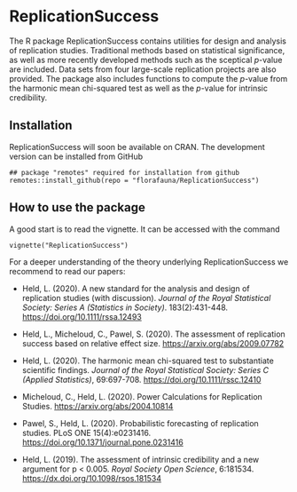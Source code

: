 # ReplicationSuccess

The R package ReplicationSuccess contains utilities for design and analysis of
replication studies. Traditional methods based on statistical significance, as
well as more recently developed methods such as the sceptical *p*-value are
included. Data sets from four large-scale replication projects are also
provided. The package also includes functions to compute the *p*-value from the
harmonic mean chi-squared test as well as the *p*-value for intrinsic
credibility.

## Installation

ReplicationSuccess will soon be available on CRAN. The development version
can be installed from GitHub
```{r}
## package "remotes" required for installation from github
remotes::install_github(repo = "florafauna/ReplicationSuccess")
```

## How to use the package

A good start is to read the vignette. It can be accessed with the command
```{r}
vignette("ReplicationSuccess")
```

For a deeper understanding of the theory underlying ReplicationSuccess we 
recommend to read our papers:

  - Held, L. (2020). A new standard for the analysis and design of replication
  studies (with discussion). *Journal of the Royal Statistical Society: Series A
  (Statistics in Society)*. 183(2):431-448. <https://doi.org/10.1111/rssa.12493>
  
  - Held, L., Micheloud, C., Pawel, S. (2020). The assessment of replication
  success based on relative effect size. <https://arxiv.org/abs/2009.07782>
  
  - Held, L. (2020). The harmonic mean chi-squared test to substantiate
    scientific findings. *Journal of the Royal Statistical Society: Series C
    (Applied Statistics)*, 69:697-708. <https://doi.org/10.1111/rssc.12410>
    
  - Micheloud, C., Held, L. (2020). Power Calculations for Replication Studies.
    <https://arxiv.org/abs/2004.10814>
    
  - Pawel, S., Held, L. (2020). Probabilistic forecasting of replication
    studies. PLoS ONE 15(4):e0231416.
    <https://doi.org/10.1371/journal.pone.0231416>
    
  - Held, L. (2019). The assessment of intrinsic credibility and a new argument
    for p < 0.005. *Royal Society Open Science*, 6:181534.
    <https://dx.doi.org/10.1098/rsos.181534>
